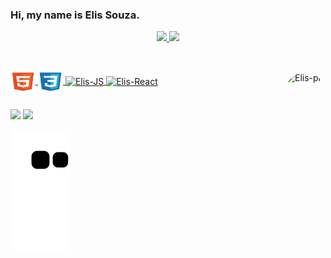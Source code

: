### Hi, my name is Elis Souza.


<div align="center">
  <a href="https://github.com/elis-souza">
  <img height="160em" src="https://github-readme-stats.vercel.app/api?username=elis-souza&show_icons=true&theme=nightowl&include_all_commits=true&count_private=true"/>
  <img height="160em" src="https://github-readme-stats.vercel.app/api/top-langs/?username=elis-souza&layout=compact&langs_count=7&theme=nightowl"/>
</div>
  
  ##
  
<div style="display: inline_block"><br>
  <img align="center" alt="Elis-HTML" height="30" width="40" src="https://raw.githubusercontent.com/devicons/devicon/master/icons/html5/html5-original.svg">
  <img align="center" alt="Elis-CSS" height="30" width="40" src="https://raw.githubusercontent.com/devicons/devicon/master/icons/css3/css3-original.svg">
  <img align="center" alt="Elis-JS" height="30" width="40" src="https://cdn.jsdelivr.net/gh/devicons/devicon/icons/javascript/javascript-plain.svg" />
  
  <img align="center" alt="Elis-React" height="30" width="40" src="https://cdn.jsdelivr.net/gh/devicons/devicon/icons/react/react-original.svg" />

   <img align="right" alt="Elis-pic" height="150" style="border-radius:50px;" src="https://cdn.discordapp.com/attachments/650546203489992734/944005837721059338/elis-anime.gif">
  
</div>
  
  ##
  
 <div> 
    <a href = "mailto:elissouza.artwork@gmail.com"><img src="https://img.shields.io/badge/-Gmail-%23333?style=for-the-badge&logo=gmail&logoColor=white" target="_blank"></a>
    <a href="https://www.linkedin.com/in/elis-souza-243a0582/" target="_blank"><img src="https://img.shields.io/badge/-LinkedIn-%230077B5?style=for-the-badge&logo=linkedin&logoColor=white" target="_blank"></a> 
 
   ![Snake animation](https://github.com/rafaballerini/rafaballerini/blob/output/github-contribution-grid-snake.svg)
 
</div>


<!--
**elis-souza/elis-souza** is a ✨ _special_ ✨ repository because its `README.md` (this file) appears on your GitHub profile.

Here are some ideas to get you started:

- 🔭 I’m currently working on ...
- 🌱 I’m currently learning ...
- 👯 I’m looking to collaborate on ...
- 🤔 I’m looking for help with ...
- 💬 Ask me about ...
- 📫 How to reach me: ...
- 😄 Pronouns: ...
- ⚡ Fun fact: ...
-->
